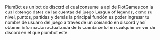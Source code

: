 PiumBot es un bot de discord el cual consume la api de RiotGames con la cual obtengo datos de las cuentas del juego League of legends, como su nivel, puntos, partidas y demás la principal función es poder ingresar tu nombre de usuario del juego
a través de un comando en discord y así obtener información actualizada de tu cuenta de lol en cualquier server de discord en el que piumbot este.
